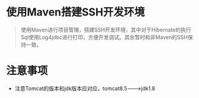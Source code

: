 # 使用Maven搭建SSH开发环境
> 使用Maven进行项目管理，搭建SSH开发环境，其中对于Hibernate的执行Sql使用Log4jdbc进行打印，方便开发调试。其余暂时和非Maven的SSH保持一致。

# 注意事项
- 注意Tomcat的版本和jdk版本应对应，tomcat8.5--->jdk1.8
